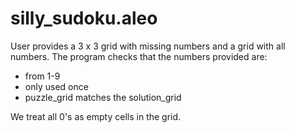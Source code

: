 # silly_sudoku.aleo

User provides a 3 x 3 grid with missing numbers and a grid with all numbers. The program checks that the numbers provided are:
- from 1-9
- only used once
- puzzle_grid matches the solution_grid

We treat all 0's as empty cells in the grid.
